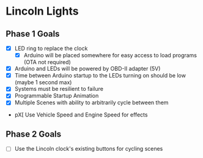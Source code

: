# Lincoln Lights

## Phase 1 Goals

- [X] LED ring to replace the clock
  - [X] Arduino will be placed somewhere for easy access to load programs (OTA not required)
- [X] Arduino and LEDs will be powered by OBD-II adapter (5V)
- [X] Time between Arduino startup to the LEDs turning on should be low (maybe 1 second max)
- [X] Systems must be resilient to failure
- [X] Programmable Startup Animation
- [X] Multiple Scenes with ability to arbitrarily cycle between them
- pX[ Use Vehicle Speed and Engine Speed for effects

## Phase 2 Goals

- [ ] Use the Lincoln clock's existing buttons for cycling scenes
